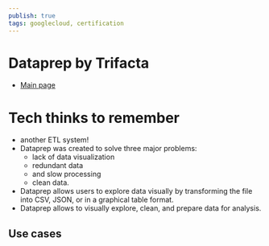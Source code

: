 ```yaml
---
publish: true
tags: googlecloud, certification
---
```


# Dataprep by Trifacta
- [Main page](https://cloud.google.com/dataprep)


# Tech thinks to remember
- another ETL system!
- Dataprep was created to solve three major problems:
	- lack of data visualization
	- redundant data
	- and slow processing
	- clean data. 
- Dataprep allows users to explore data visually by transforming the file into CSV, JSON, or in a graphical table format.
- Dataprep allows to visually explore, clean, and prepare data for analysis.


## Use cases